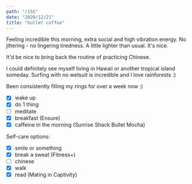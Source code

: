 ```yaml
---
path: "/155"
date: "2020/12/21"
title: "bullet coffee"
---
```


Feeling incredible this morning, extra social and high vibration energy. No jittering - no lingering tiredness. A little lighter than usual. It's nice.

It'd be nice to bring back the routine of practicing Chinese.

I could definitely see myself living in Hawaii or another tropical island someday. Surfing with no wetsuit is incredible and I love rainforests :)

Been consistently filling my rings for over a week now :)

- [x] wake up
- [x] do 1 thing
- [ ] meditate
- [x] breakfast (Ensure)
- [x] caffeine in the morning (Sunrise Shack Bullet Mocha)

Self-care options:
- [x] smile or something
- [x] break a sweat (Fitness+)
- [ ] chinese
- [x] walk
- [x] read (Mating in Captivity)

